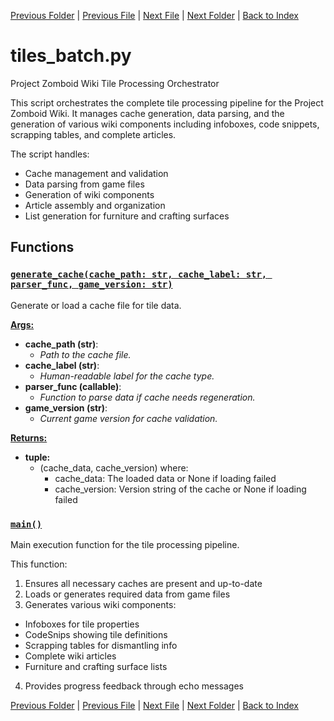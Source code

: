 [Previous Folder](../recipes/craft_recipes.md) | [Previous File](tiles_article.md) | [Next File](tiles_codesnip.md) | [Next Folder](../tools/update_icons.md) | [Back to Index](../../index.md)

# tiles_batch.py

Project Zomboid Wiki Tile Processing Orchestrator

This script orchestrates the complete tile processing pipeline for the Project Zomboid Wiki.
It manages cache generation, data parsing, and the generation of various wiki components
including infoboxes, code snippets, scrapping tables, and complete articles.

The script handles:
- Cache management and validation
- Data parsing from game files
- Generation of wiki components
- Article assembly and organization
- List generation for furniture and crafting surfaces

## Functions

### [`generate_cache(cache_path: str, cache_label: str, parser_func, game_version: str)`](https://github.com/Vaileasys/pz-wiki_parser/blob/main/scripts/tiles/tiles_batch.py#L43)

Generate or load a cache file for tile data.


<ins>**Args:**</ins>
  - **cache_path (str)**:
      - _Path to the cache file._
  - **cache_label (str)**:
      - _Human-readable label for the cache type._
  - **parser_func (callable)**:
      - _Function to parse data if cache needs regeneration._
  - **game_version (str)**:
      - _Current game version for cache validation._

<ins>**Returns:**</ins>
  - **tuple:**
      - (cache_data, cache_version) where:
        - cache_data: The loaded data or None if loading failed
        - cache_version: Version string of the cache or None if loading failed

### [`main()`](https://github.com/Vaileasys/pz-wiki_parser/blob/main/scripts/tiles/tiles_batch.py#L71)

Main execution function for the tile processing pipeline.

This function:
1. Ensures all necessary caches are present and up-to-date
2. Loads or generates required data from game files
3. Generates various wiki components:
- Infoboxes for tile properties
- CodeSnips showing tile definitions
- Scrapping tables for dismantling info
- Complete wiki articles
- Furniture and crafting surface lists
4. Provides progress feedback through echo messages



[Previous Folder](../recipes/craft_recipes.md) | [Previous File](tiles_article.md) | [Next File](tiles_codesnip.md) | [Next Folder](../tools/update_icons.md) | [Back to Index](../../index.md)
